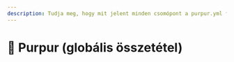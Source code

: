 ```yaml
---
description: Tudja meg, hogy mit jelent minden csomópont a purpur.yml fájlban.
---
```


# 🦑 Purpur (globális összetétel)
